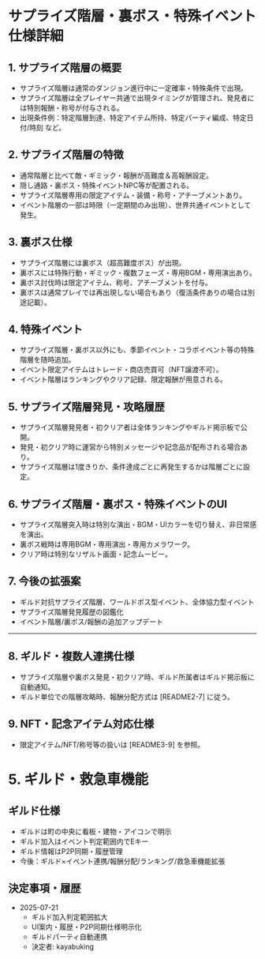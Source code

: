 # サプライズ階層・裏ボス・特殊イベント仕様詳細

## 1. サプライズ階層の概要
- サプライズ階層は通常のダンジョン進行中に一定確率・特殊条件で出現。
- サプライズ階層は全プレイヤー共通で出現タイミングが管理され、発見者には特別報酬・称号が付与される。
- 出現条件例：特定階層到達、特定アイテム所持、特定パーティ編成、特定日付/時刻 など。

## 2. サプライズ階層の特徴
- 通常階層と比べて敵・ギミック・報酬が高難度＆高報酬設定。
- 隠し通路・裏ボス・特殊イベントNPC等が配置される。
- サプライズ階層専用の限定アイテム・装備・称号・アチーブメントあり。
- イベント階層の一部は時限（一定期間のみ出現）、世界共通イベントとして発生。

## 3. 裏ボス仕様
- サプライズ階層には裏ボス（超高難度ボス）が出現。
- 裏ボスには特殊行動・ギミック・複数フェーズ・専用BGM・専用演出あり。
- 裏ボス討伐時は限定アイテム、称号、アチーブメントを付与。
- 裏ボスは通常プレイでは再出現しない場合もあり（復活条件ありの場合は別途記載）。

## 4. 特殊イベント
- サプライズ階層・裏ボス以外にも、季節イベント・コラボイベント等の特殊階層を随時追加。
- イベント限定アイテムはトレード・商店売買可（NFT譲渡不可）。
- イベント階層はランキングやクリア記録、限定報酬が用意される。

## 5. サプライズ階層発見・攻略履歴
- サプライズ階層発見者・初クリア者は全体ランキングやギルド掲示板で公開。
- 発見・初クリア時に運営から特別メッセージや記念品が配布される場合あり。
- サプライズ階層は1度きりか、条件達成ごとに再発生するかは階層ごとに設定。

## 6. サプライズ階層・裏ボス・特殊イベントのUI
- サプライズ階層突入時は特別な演出・BGM・UIカラーを切り替え、非日常感を演出。
- 裏ボス戦時は専用BGM・専用演出・専用カメラワーク。
- クリア時は特別なリザルト画面・記念ムービー。

## 7. 今後の拡張案
- ギルド対抗サプライズ階層、ワールドボス型イベント、全体協力型イベント
- サプライズ階層発見履歴の図鑑化
- イベント階層/裏ボス/報酬の追加アップデート

---

## 8. ギルド・複数人連携仕様

- サプライズ階層や裏ボス発見・初クリア時、ギルド所属者はギルド掲示板に自動通知。
- ギルド単位での階層攻略時、報酬分配方式は [README2-7] に従う。

## 9. NFT・記念アイテム対応仕様

- 限定アイテム/NFT/称号等の扱いは [README3-9] を参照。


# 5. ギルド・救急車機能

## ギルド仕様
- ギルドは町の中央に看板・建物・アイコンで明示
- ギルド加入はイベント判定範囲内でEキー
- ギルド情報はP2P同期・履歴管理
- 今後：ギルド×イベント連携/報酬分配/ランキング/救急車機能拡張

## 決定事項・履歴
- 2025-07-21
  - ギルド加入判定範囲拡大
  - UI案内・履歴・P2P同期仕様明示化
  - ギルドパーティ自動連携
  - 決定者: kayabuking
